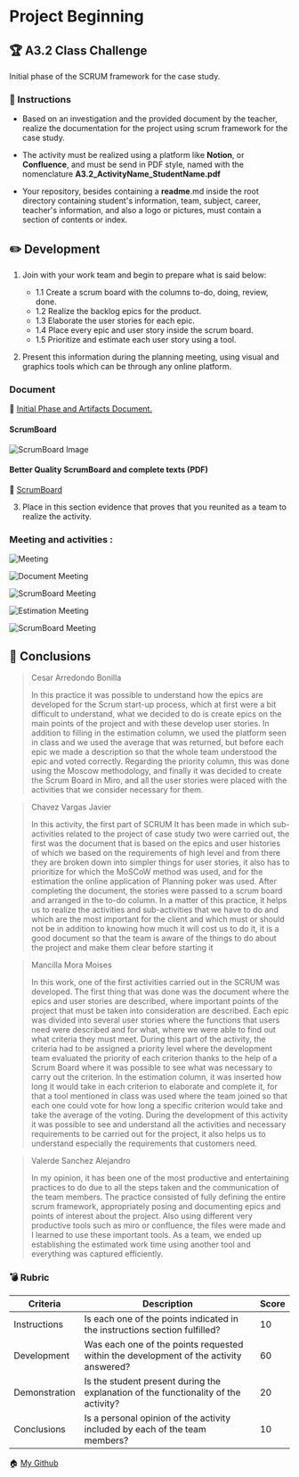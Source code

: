 # Project Beginning

## :trophy: A3.2 Class Challenge
Initial phase of the SCRUM framework for the case study.

### :blue_book: Instructions

* Based on an investigation and the provided document by the teacher, realize the documentation for the project using scrum framework for the case study.

* The activity must be realized using a platform like **Notion**, or **Confluence**, and must be send in PDF style, named with the nomenclature **A3.2_ActivityName_StudentName.pdf**

* Your repository, besides containing a **readme**.md inside the root directory containing student's information, team, subject, career, teacher's information, and also a logo or pictures, must contain a section of contents or index.

## :pencil2: Development

1. Join with your work team and begin to prepare what is said below:
    - 1.1 Create a scrum board with the columns to-do, doing, review, done.
    - 1.2 Realize the backlog epics for the product.
    - 1.3 Elaborate the user stories for each epic.
    - 1.4 Place every epic and user story inside the scrum board.
    - 1.5 Prioritize and estimate each user story using a tool.

2. Present this information during the planning meeting, using visual and graphics tools which can be through any online platform.


### Document 

:page_facing_up: [Initial Phase and Artifacts Document.](https://github.com/JavierChavez/AnalisisSoftwareJavierCV/blob/main/PDF/A3.2InitialPhaseandArtifactsDocument.pdf)

#### ScrumBoard 

![ScrumBoard Image](https://github.com/JavierChavez/AnalisisSoftwareJavierCV/blob/main/Img/DataLigth%20ScrumBoard%20(3).jpg?raw=true)

#### Better Quality ScrumBoard and complete texts (PDF)

:page_facing_up: [ScrumBoard ](https://github.com/JavierChavez/AnalisisSoftwareJavierCV/blob/main/PDF/DataLigth%20ScrumBoard%20(6).pdf)


3. Place in this section evidence that proves that you reunited as a team to realize the activity.

### Meeting and activities :

![Meeting](https://github.com/JavierChavez/AnalisisSoftwareJavierCV/blob/main/Img/a3.2%20img/Meeteng.png?raw=true)

![Document Meeting](https://github.com/JavierChavez/AnalisisSoftwareJavierCV/blob/main/Img/a3.2%20img/Document%20Meeting.png?raw=true)

![ScrumBoard Meeting](https://github.com/JavierChavez/AnalisisSoftwareJavierCV/blob/main/Img/a3.2%20img/Srumboard%20meeting.png?raw=true)

![Estimation Meeting](https://github.com/JavierChavez/AnalisisSoftwareJavierCV/blob/main/Img/a3.2%20img/Estimationmeeting.png?raw=true)

![ScrumBoard Meeting](https://github.com/JavierChavez/AnalisisSoftwareJavierCV/blob/main/Img/a3.2%20img/Estimationmeeting2.png?raw=true)


## :paperclip: Conclusions

> Cesar Arredondo Bonilla
>
> In this practice it was possible to understand how the epics are developed for the Scrum start-up process, which at first were a bit difficult to understand, what we decided to do is create epics on the main points of the project and with these develop user stories. In addition to filling in the estimation column, we used the platform seen in class and we used the average that was returned, but before each epic we made a description so that the whole team understood the epic and voted correctly. Regarding the priority column, this was done using the Moscow methodology, and finally it was decided to create the Scrum Board in Miro, and all the user stories were placed with the activities that we consider necessary for them.

> Chavez Vargas Javier 
>
>In this activity, the first part of SCRUM It has been made in which sub-activities related to the project of case study two were carried out, the first was the document that is based on the epics and user histories of which we based on the requirements of high level and from there they are broken down into simpler things for user stories, it also has to prioritize for which the MoSCoW method was used, and for the estimation the online application of Planning poker was used. After completing the document, the stories were passed to a scrum board and arranged in the to-do column. In a matter of this practice, it helps us to realize the activities and sub-activities that we have to do and which are the most important for the client and which must or should not be in addition to knowing how much it will cost us to do it, it is a good document so that the team is aware of the things to do about the project and make them clear before starting it

> Mancilla Mora Moises 
>
> In this work, one of the first activities carried out in the SCRUM was developed. The first thing that was done was the document where the epics and user stories are described, where important points of the project that must be taken into consideration are described. Each epic was divided into several user stories where the functions that users need were described and for what, where we were able to find out what criteria they must meet. During this part of the activity, the criteria had to be assigned a priority level where the development team evaluated the priority of each criterion thanks to the help of a Scrum Board where it was possible to see what was necessary to carry out the criterion. In the estimation column, it was inserted how long it would take in each criterion to elaborate and complete it, for that a tool mentioned in class was used where the team joined so that each one could vote for how long a specific criterion would take and take the average of the voting. During the development of this activity it was possible to see and understand all the activities and necessary requirements to be carried out for the project, it also helps us to understand especially the requirements that customers need.

> Valerde Sanchez Alejandro
>
>In my opinion, it has been one of the most productive and entertaining practices to do due to all the steps taken and the communication of the team members. The practice consisted of fully defining the entire scrum framework, appropriately posing and documenting epics and points of interest about the project. Also using different very productive tools such as miro or confluence, the files were made and I learned to use these important tools. As a team, we ended up establishing the estimated work time using another tool and everything was captured efficiently.


### :bomb: Rubric

| Criteria | Description | Score |
| ------------- | -------------------------------------------------------------------------------------------- | ------- |
| Instructions | Is each one of the points indicated in the instructions section fulfilled? | 10 |
| Development | Was each one of the points requested within the development of the activity answered? | 60 |
| Demonstration | Is the student present during the explanation of the functionality of the activity? | 20 |
| Conclusions | Is a personal opinion of the activity included by each of the team members? | 10 |

:house: [My Github](https://github.com/MoisesMM99/Analisis-Avanzado-de-Software-Mancilla-Mora)
